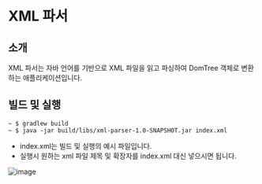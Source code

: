 # XML 파서
## 소개
XML 파서는 자바 언어를 기반으로 XML 파일을 읽고 파싱하여 DomTree 객체로 변환하는 애플리케이션입니다.

## 빌드 및 실행
```shell
~ $ gradlew build
~ $ java -jar build/libs/xml-parser-1.0-SNAPSHOT.jar index.xml 
```
- index.xml는 빌드 및 실행의 예시 파일입니다.
- 실행시 원하는 xml 파일 제목 및 확장자를 index.xml 대신 넣으시면 됩니다.

![image](https://user-images.githubusercontent.com/33227831/215258084-f298031d-fc90-45be-8bce-512547b9d3b3.png)
